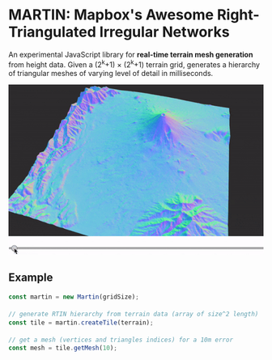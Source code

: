 # MARTIN: Mapbox's Awesome Right-Triangulated Irregular Networks

An experimental JavaScript library for **real-time terrain mesh generation** from height data. Given a (2<sup>k</sup>+1) × (2<sup>k</sup>+1) terrain grid, generates a hierarchy of triangular meshes of varying level of detail in milliseconds.

![MARTIN terrain demo](martin.gif)

## Example

```js
const martin = new Martin(gridSize);

// generate RTIN hierarchy from terrain data (array of size^2 length)
const tile = martin.createTile(terrain);

// get a mesh (vertices and triangles indices) for a 10m error
const mesh = tile.getMesh(10);
```
